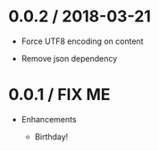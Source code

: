 # 0.0.2 / 2018-03-21

* Force UTF8 encoding on content

* Remove json dependency

# 0.0.1 / FIX ME

* Enhancements

  * Birthday!

